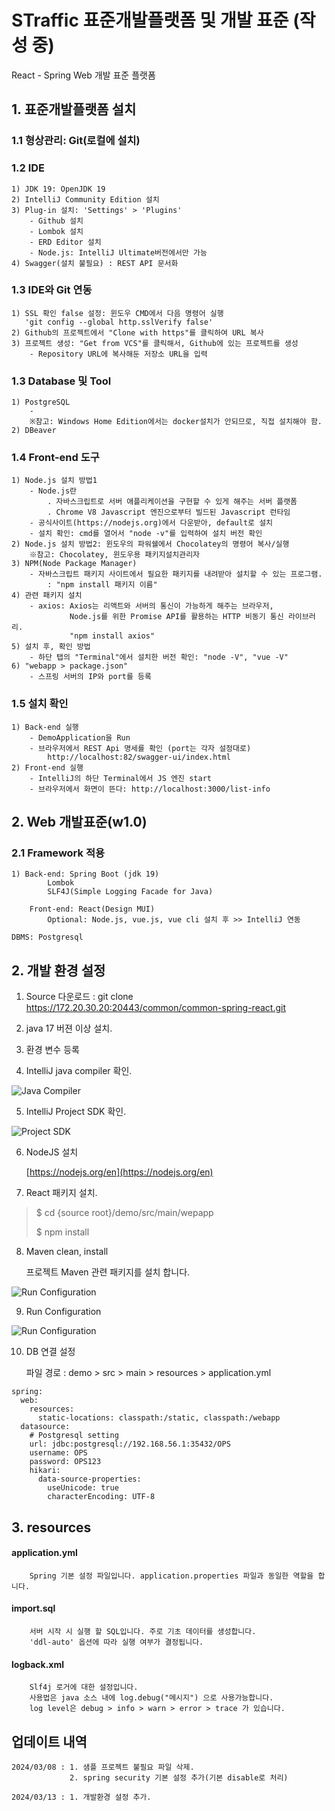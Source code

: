 # STraffic 표준개발플랫폼 및 개발 표준 (작성 중)

React - Spring Web 개발 표준 플랫폼

## 1.  표준개발플랫폼 설치
### 1.1 형상관리: Git(로컬에 설치)

### 1.2 IDE
    1) JDK 19: OpenJDK 19
    2) IntelliJ Community Edition 설치
    3) Plug-in 설치: 'Settings' > 'Plugins'
        - Github 설치
        - Lombok 설치
        - ERD Editor 설치
        - Node.js: IntelliJ Ultimate버전에서만 가능
    4) Swagger(설치 불필요) : REST API 문서화

### 1.3 IDE와 Git 연동
    1) SSL 확인 false 설정: 윈도우 CMD에서 다음 명령어 실행
       'git config --global http.sslVerify false'
    2) Github의 프로젝트에서 "Clone with https"를 클릭하여 URL 복사
    3) 프로젝트 생성: "Get from VCS"를 클릭해서, Github에 있는 프로젝트를 생성
        - Repository URL에 복사해둔 저장소 URL을 입력

### 1.3 Database 및 Tool
    1) PostgreSQL
        - 
        ※참고: Windows Home Edition에서는 docker설치가 안되므로, 직접 설치해야 함.
    2) DBeaver

### 1.4 Front-end 도구
    1) Node.js 설치 방법1
        - Node.js란
            . 자바스크립트로 서버 애플리케이션을 구현할 수 있게 해주는 서버 플랫폼
            . Chrome V8 Javascript 엔진으로부터 빌드된 Javascript 런타임
        - 공식사이트(https://nodejs.org)에서 다운받아, default로 설치
        - 설치 확인: cmd를 열어서 "node -v"를 입력하여 설치 버전 확인
    2) Node.js 설치 방법2: 윈도우의 파워쉘에서 Chocolatey의 명령어 복사/실행
        ※참고: Chocolatey, 윈도우용 패키지설치관리자
    3) NPM(Node Package Manager)
        - 자바스크립트 패키지 사이트에서 필요한 패키지를 내려받아 설치할 수 있는 프로그램.
            : "npm install 패키지 이름"
    4) 관련 패키지 설치
        - axios: Axios는 리액트와 서버의 통신이 가능하게 해주는 브라우저, 
                 Node.js를 위한 Promise API를 활용하는 HTTP 비동기 통신 라이브러리. 
                 "npm install axios"
    5) 설치 후, 확인 방법
        - 하단 탭의 "Terminal"에서 설치한 버전 확인: "node -V", "vue -V"
    6) "webapp > package.json"
        - 스프링 서버의 IP와 port를 등록

### 1.5 설치 확인
    1) Back-end 실행
        - DemoApplication을 Run
        - 브라우저에서 REST Api 명세를 확인 (port는 각자 설정대로)
            http://localhost:82/swagger-ui/index.html
    2) Front-end 실행
        - IntelliJ의 하단 Terminal에서 JS 엔진 start
        - 브라우저에서 화면이 뜬다: http://localhost:3000/list-info


## 2.  Web 개발표준(w1.0)

### 2.1 Framework 적용
    1) Back-end: Spring Boot (jdk 19) 
            Lombok
            SLF4J(Simple Logging Facade for Java)

        Front-end: React(Design MUI)
            Optional: Node.js, vue.js, vue cli 설치 후 >> IntelliJ 연동   

    DBMS: Postgresql    

## 2. 개발 환경 설정

1. Source 다운로드 : git clone https://172.20.30.20:20443/common/common-spring-react.git

2. java 17 버젼 이상 설치.

3. 환경 변수 등록

4. IntelliJ java compiler 확인.

![Java Compiler](demo/guide/javacompiler.jpg)

5. IntelliJ Project SDK 확인.

![Project SDK](demo/guide/project_sdk.jpg)

6. NodeJS 설치

    [https://nodejs.org/en](https://nodejs.org/en)


7. React 패키지 설치.

>    $ cd {source root}/demo/src/main/wepapp
> 
>    $ npm install

8. Maven clean, install

    프로젝트 Maven 관련 패키지를 설치 합니다.

![Run Configuration](demo/guide/maven_clean.jpg)

9. Run Configuration

![Run Configuration](demo/guide/run_configuration.jpg)

10. DB 연결 설정


    파일 경로 : demo > src > main > resources > application.yml

```
spring:
  web:
    resources:
      static-locations: classpath:/static, classpath:/webapp
  datasource:
    # Postgresql setting
    url: jdbc:postgresql://192.168.56.1:35432/OPS
    username: OPS
    password: OPS123
    hikari:
      data-source-properties:
        useUnicode: true
        characterEncoding: UTF-8
```

## 3.  resources

#### application.yml
        Spring 기본 설정 파일입니다. application.properties 파일과 동일한 역할을 합니다.  

#### import.sql
        서버 시작 시 실행 할 SQL입니다. 주로 기초 데이터를 생성합니다.
        'ddl-auto' 옵션에 따라 실행 여부가 결정됩니다.

#### logback.xml
        Slf4j 로거에 대한 설정입니다. 
        사용법은 java 소스 내에 log.debug("메시지") 으로 사용가능합니다.
        log level은 debug > info > warn > error > trace 가 있습니다.

## 업데이트 내역
    2024/03/08 : 1. 샘플 프로젝트 불필요 파일 삭제.
                 2. spring security 기본 설정 추가(기본 disable로 처리)

    2024/03/13 : 1. 개발환경 설정 추가.
